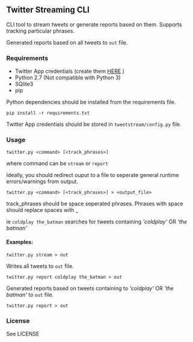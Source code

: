## Twitter Streaming CLI

CLI tool to stream tweets or generate reports based on them. Supports tracking particular phrases.

Generated reports based on all tweets to ```out``` file.


### Requirements

* Twitter App credentials (create them [HERE](https://apps.twitter.com/) )
* Python 2.7 (Not compatible with Python 3)
* SQlite3
* pip

Python dependencies should be installed from the requirements file.

```shell
pip install -r requirements.txt
```

Twitter App credentials should be stored in ```tweetstream/config.py``` file.

### Usage

```shell
twitter.py <command> [<track_phrases>]
```
where command can be ```stream``` or ```report```

Ideally, you should redirect ouput to a file to seperate general runtime errors/warnings from output.

```shell
twitter.py <command> [<track_phrases>] > <output_file>
```
track_phrases should be space seperated phrases. Phrases with space should replace spaces with _

ie ```coldplay the_batman``` searches for tweets containing  *'coldplay'* OR *'the batman'*



#### Examples:
```shell
twitter.py stream > out
```
Writes all tweets to ```out``` file.

```shell
twitter.py report coldplay the_batman > out
```
Generated reports based on tweets containing to *'coldplay'* OR *'the batman'* to ```out``` file.

```shell
twitter.py report > out
```


### License

See LICENSE